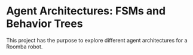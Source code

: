 # Agent Architectures: FSMs and Behavior Trees

This project has the purpose to explore different agent architectures for a Roomba robot. 